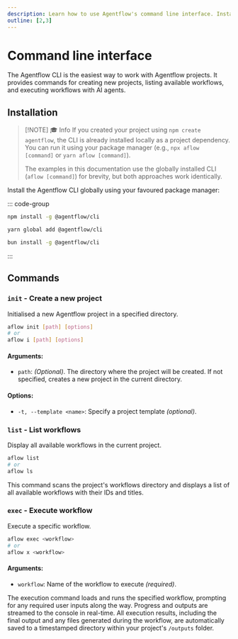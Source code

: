 ```yaml
---
description: Learn how to use Agentflow's command line interface. Install, create, list, and run workflows via simple CLI commands.
outline: [2,3]
---
```


# Command line interface

The Agentflow CLI is the easiest way to work with Agentflow projects. It provides commands for creating new projects, listing available workflows, and executing workflows with AI agents.

## Installation

> [!NOTE] 🎓 Info
> If you created your project using `npm create agentflow`, the CLI is already installed locally as a project dependency. You can run it using your package manager (e.g., `npx aflow [command]` or `yarn aflow [command]`).
>
> The examples in this documentation use the globally installed CLI (`aflow [command]`) for brevity, but both approaches work identically.

Install the Agentflow CLI globally using your favoured package manager:

::: code-group
```sh [npm]
npm install -g @agentflow/cli
```
```sh [yarn]
yarn global add @agentflow/cli
```
```sh [bun]
bun install -g @agentflow/cli
```
:::

## Commands

### `init` - Create a new project

Initialised a new Agentflow project in a specified directory.

```sh
aflow init [path] [options]
# or
aflow i [path] [options]
```

#### Arguments:

- `path`: *(Optional)*. The directory where the project will be created. If not specified, creates a new project in the current directory.

#### Options:

- `-t, --template <name>`: Specify a project template *(optional)*.

### `list` - List workflows

Display all available workflows in the current project.

```sh
aflow list
# or
aflow ls
```

This command scans the project's workflows directory and displays a list of all available workflows with their IDs and titles.

### `exec` - Execute workflow

Execute a specific workflow.

```sh
aflow exec <workflow>
# or
aflow x <workflow>
```

#### Arguments:

- `workflow`: Name of the workflow to execute *(required)*.

The execution command loads and runs the specified workflow, prompting for any required user inputs along the way. Progress and outputs are streamed to the console in real-time. All execution results, including the final output and any files generated during the workflow, are automatically saved to a timestamped directory within your project's `/outputs` folder.
